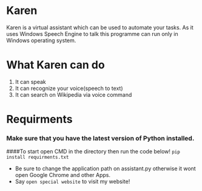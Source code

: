 # Karen
Karen is a virtual assistant which can be used to automate your tasks.
As it uses Windows Speech Engine to talk this programme can run only in Windows operating system.

# What Karen can do
  1. It can speak<br>
  2. It can recognize your voice(speech to text)<br>
  3. It can search on Wikipedia via voice command<br>

# Requirments
### Make sure that you have the latest version of Python installed.
####To start open CMD in the directory then run the code below!
```pip install requirments.txt```<br>
- Be sure to change the application path on assistant.py otherwise it wont open Google Chrome and other Apps. <br>
- Say ```open special website```  to visit my website!